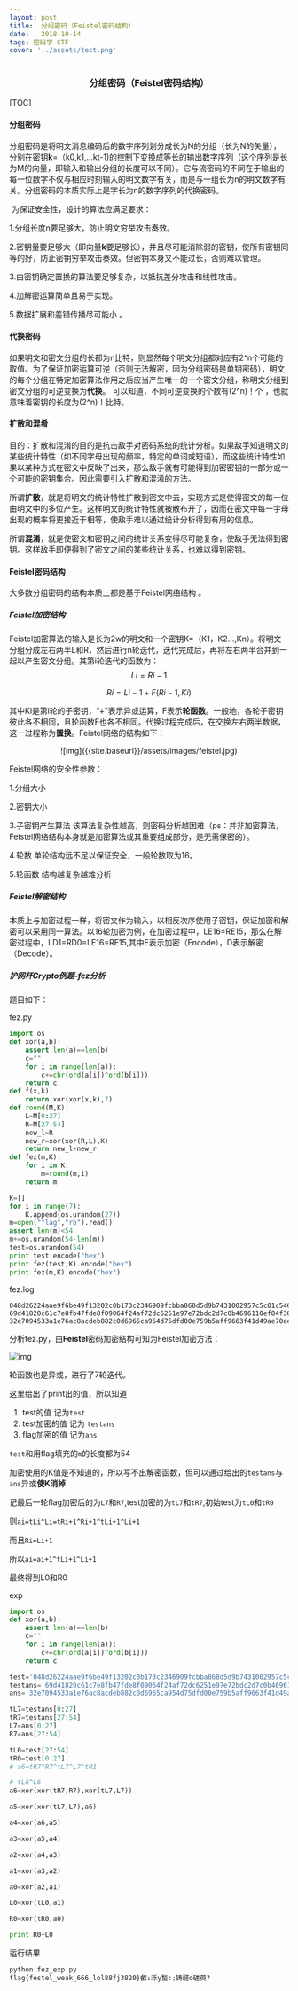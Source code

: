 ```yaml
---
layout: post
title:  分组密码（Feistel密码结构）
date:   2018-10-14 
tags: 密码学 CTF
cover: '../assets/test.png'
---
```


### <center>分组密码（Feistel密码结构）</center>

[TOC]



#### 分组密码

​     分组密码是将明文消息编码后的数字序列划分成长为N的分组（长为N的矢量），分别在密钥**k**=（k0,k1,...kt-1)的控制下变换成等长的输出数字序列（这个序列是长为M的向量，即输入和输出分组的长度可以不同）。它与流密码的不同在于输出的每一位数字不仅与相应时刻输入的明文数字有关，而是与一组长为n的明文数字有关。分组密码的本质实际上是字长为n的数字序列的代换密码。 

​    为保证安全性，设计的算法应满足要求：

1.分组长度n要足够大，防止明文穷举攻击奏效。

2.密钥量要足够大（即向量**k**要足够长），并且尽可能消除弱的密钥，使所有密钥同等的好，防止密钥穷举攻击奏效。但密钥本身又不能过长，否则难以管理。 

3.由密钥确定置换的算法要足够复杂，以抵抗差分攻击和线性攻击。 

4.加解密运算简单且易于实现。 

5.数据扩展和差错传播尽可能小 。

#### 代换密码

​        如果明文和密文分组的长都为n比特，则显然每个明文分组都对应有2^n个可能的取值。为了保证加密运算可逆（否则无法解密，因为分组密码是单钥密码），明文的每个分组在特定加密算法作用之后应当产生唯一的一个密文分组，称明文分组到密文分组的可逆变换为**代换**。 可以知道，不同可逆变换的个数有(2^n)！个 ，也就意味着密钥的长度为(2^n)！比特。 

<!--*PS:从实现的角度看，分组长度很大的可逆代换是不实际的。即便分组长度仅为64比特，对应的密钥长度也将约为10^21比特，非常难以处理；然而长度太小又不能满足上述关于算法安全性的第一条要求。因此，实际中常将分组分为较小的子段，例如可将n长向量的代换变为设计m个较小的子代换，称每个子代换为代换盒，简称为**S盒**。例如，对于48比特输入的DES密码，用8个S盒来实现，这样每个S盒的输入仅为6比特。*--> 

#### 扩散和混肴

目的：扩散和混淆的目的是抗击敌手对密码系统的统计分析。如果敌手知道明文的某些统计特性（如不同字母出现的频率，特定的单词或短语），而这些统计特性如果以某种方式在密文中反映了出来，那么敌手就有可能得到加密密钥的一部分或一个可能的密钥集合。因此需要引入扩散和混淆的方法。

​       所谓**扩散**，就是将明文的统计特性扩散到密文中去，实现方式是使得密文的每一位由明文中的多位产生。这样明文的统计特性就被散布开了，因而在密文中每一字母出现的概率将更接近于相等，使敌手难以通过统计分析得到有用的信息。  

​    所谓**混淆**，就是使密文和密钥之间的统计关系变得尽可能复杂，使敌手无法得到密钥。这样敌手即便得到了密文之间的某些统计关系，也难以得到密钥。 

#### **Feistel密码结构** 

大多数分组密码的结构本质上都是基于Feistel网络结构 。

##### **Feistel加密结构** 

Feistel加密算法的输入是长为2w的明文和一个密钥K=（K1，K2...,Kn）。将明文分组分成左右两半L和R，然后进行n轮迭代，迭代完成后，再将左右两半合并到一起以产生密文分组。其第i轮迭代的函数为： 
$$
Li=Ri-1
$$

$$
Ri=Li-1+F(Ri-1,Ki)
$$

其中Ki是第i轮的子密钥，“+”表示异或运算，F表示**轮函数**。一般地，各轮子密钥彼此各不相同，且轮函数F也各不相同。代换过程完成后，在交换左右两半数据，这一过程称为**置换**。Feistel网络的结构如下： 

<center>![img]({{site.baseurl}}/assets/images/feistel.jpg)</center>

Feistel网络的安全性参数： 

1.分组大小

2.密钥大小

3.子密钥产生算法  该算法复杂性越高，则密码分析越困难（ps：并非加密算法，Feistel网络结构本身就是加密算法或其重要组成部分，是无需保密的）。

4.轮数  单轮结构远不足以保证安全，一般轮数取为16。

5.轮函数  结构越复杂越难分析

##### **Feistel解密结构** 

​        本质上与加密过程一样，将密文作为输入，以相反次序使用子密钥，保证加密和解密可以采用同一算法。以16轮加密为例，在加密过程中，LE16=RE15，那么在解密过程中，LD1=RD0=LE16=RE15,其中E表示加密（Encode），D表示解密（Decode）。 

##### 护网杯Crypto例题-fez分析

题目如下：

fez.py

```python
import os
def xor(a,b):
    assert len(a)==len(b)
    c=""
    for i in range(len(a)):
        c+=chr(ord(a[i])^ord(b[i]))
    return c
def f(x,k):
    return xor(xor(x,k),7)
def round(M,K):
    L=M[0:27]
    R=M[27:54]
    new_l=R
    new_r=xor(xor(R,L),K)
    return new_l+new_r
def fez(m,K):
    for i in K:
        m=round(m,i)
    return m

K=[]
for i in range(7):
    K.append(os.urandom(27))
m=open("flag","rb").read()
assert len(m)<54
m+=os.urandom(54-len(m))
test=os.urandom(54)
print test.encode("hex")
print fez(test,K).encode("hex")
print fez(m,K).encode("hex")
```

fez.log

```
048d26224aae9f6be49f13202c0b173c2346909fcbba868d5d9b7431002957c5c01c546530f84e45b8a3892526401c007bca7d39b0b7
69d41820c61c7e8fb47fde8f09064f24af72dc6251e97e72bdc2d7c0b4696110ef84f30da6ac88b7059500f8e814cec9e9e13bcafad8
32e7094533a1e76ac8acdeb882c0d6965ca954d75dfd00e759b5aff9663f41d49ae70ee18fd3c067ad7ae577433ad2512b764f4b2eb2
```

分析fez.py，由**Feistel**密码加密结构可知为Feistel加密方法：

![img]({{site.baseurl}}/assets/images/fez.jpg)

轮函数也是异或，进行了7轮迭代。

这里给出了print出的值，所以知道

1. test的值 记为`test`
2. test加密的值 记为 `testans`
3. flag加密的值 记为`ans`

`test`和用flag填充的`m`的长度都为54

加密使用的K值是不知道的，所以写不出解密函数，但可以通过给出的`testans`与`ans`异或**使K消掉**

记最后一轮flag加密后的为`L7`和`R7`,test加密的为`tL7`和`tR7`,初始test为`tL0`和`tR0`

则`ai=tLi^Li=tRi+1^Ri+1^tLi+1^Li+1`

而且`Ri=Li+1`

所以`ai=ai+1^tLi+1^Li+1`

最终得到L0和R0

exp

```python
import os
def xor(a,b):
    assert len(a)==len(b)
    c=""
    for i in range(len(a)):
        c+=chr(ord(a[i])^ord(b[i]))
    return c

test='048d26224aae9f6be49f13202c0b173c2346909fcbba868d5d9b7431002957c5c01c546530f84e45b8a3892526401c007bca7d39b0b7'.decode('hex')
testans='69d41820c61c7e8fb47fde8f09064f24af72dc6251e97e72bdc2d7c0b4696110ef84f30da6ac88b7059500f8e814cec9e9e13bcafad8'.decode('hex')
ans='32e7094533a1e76ac8acdeb882c0d6965ca954d75dfd00e759b5aff9663f41d49ae70ee18fd3c067ad7ae577433ad2512b764f4b2eb2'.decode('hex')

tL7=testans[0:27]
tR7=testans[27:54]
L7=ans[0:27]
R7=ans[27:54]

tL0=test[27:54]
tR0=test[0:27]
# a6=tR7^R7^tL7^L7^tR1

# tL6^L6
a6=xor(xor(tR7,R7),xor(tL7,L7))

a5=xor(xor(tL7,L7),a6)

a4=xor(a6,a5)

a3=xor(a5,a4)

a2=xor(a4,a3)

a1=xor(a3,a2)

a0=xor(a2,a1)

L0=xor(tL0,a1)

R0=xor(tR0,a0)

print R0+L0
```

运行结果 

```python
python fez_exp.py
flag{festel_weak_666_lol88fj3820}叡↓泺y蝵:;铸醛o磋萸?
```

